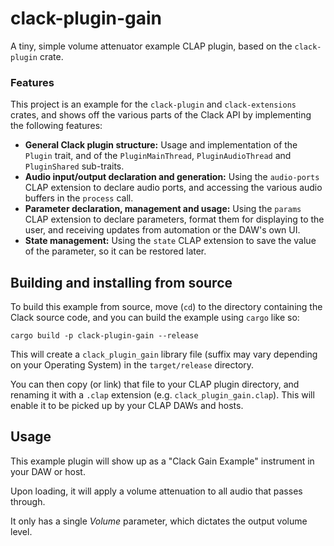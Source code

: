 # clack-plugin-gain
A tiny, simple volume attenuator example CLAP plugin, based on the `clack-plugin` crate.

### Features
This project is an example for the `clack-plugin` and `clack-extensions` crates, and shows
off the various parts of the Clack API by implementing the following features: 

* **General Clack plugin structure:** Usage and implementation of the `Plugin` trait, and of the
  `PluginMainThread`, `PluginAudioThread` and `PluginShared` sub-traits.
* **Audio input/output declaration and generation:** Using the `audio-ports` CLAP extension to declare
  audio ports, and accessing the various audio buffers in the `process` call.
* **Parameter declaration, management and usage:** Using the `params` CLAP extension
  to declare parameters, format them for displaying to the user, and receiving updates
  from automation or the DAW's own UI.
* **State management:** Using the `state` CLAP extension to save the value of the
  parameter, so it can be restored later.

## Building and installing from source

To build this example from source, move (`cd`) to the directory containing
the Clack source code, and you can build the example using `cargo` like so:

```shell
cargo build -p clack-plugin-gain --release
```

This will create a `clack_plugin_gain` library file (suffix may vary depending on
your Operating System) in the `target/release` directory. 

You can then copy (or link) that file to your CLAP plugin directory, and renaming it
with a `.clap` extension (e.g. `clack_plugin_gain.clap`). This will enable it to
be picked up by your CLAP DAWs and hosts.

## Usage

This example plugin will show up as a "Clack Gain Example" instrument in your DAW
or host.

Upon loading, it will apply a volume attenuation to all audio that passes through.

It only has a single *Volume* parameter, which dictates the output volume level.
